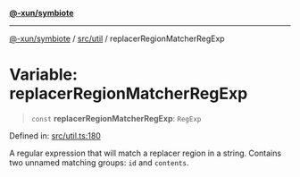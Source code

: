 [**@-xun/symbiote**](../../../README.md)

***

[@-xun/symbiote](../../../README.md) / [src/util](../README.md) / replacerRegionMatcherRegExp

# Variable: replacerRegionMatcherRegExp

> `const` **replacerRegionMatcherRegExp**: `RegExp`

Defined in: [src/util.ts:180](https://github.com/Xunnamius/symbiote/blob/16e65ca9568c2c290d9cbc170fcee40ca3a63520/src/util.ts#L180)

A regular expression that will match a replacer region in a string. Contains
two unnamed matching groups: `id` and `contents`.
